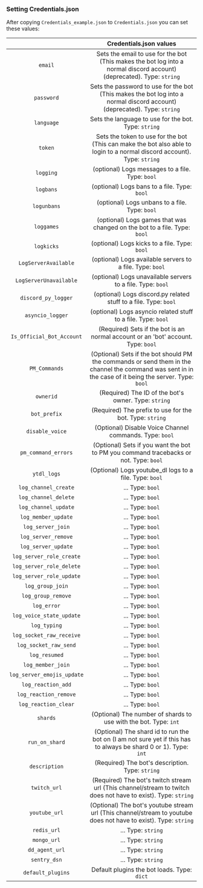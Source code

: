 ### Setting Credentials.json

After copying ``Credentials_example.json`` to ``Credentials.json`` you can set these values:

|   	| Credentials.json values	|
|:------:	|:-:	|
| ``email``	| Sets the email to use for the bot (This makes the bot log into a normal discord account)(deprecated). Type: ``string``	|
| ``password``	| Sets the password to use for the bot (This makes the bot log into a normal discord account)(deprecated). Type: ``string``	|
| ``language``	| Sets the language to use for the bot. Type: ``string``	|
| ``token``	| Sets the token to use for the bot (This can make the bot also able to login to a normal discord account). Type: ``string``	|
| ``logging``	| (optional) Logs messages to a file. Type: ``bool``	|
| ``logbans``	| (optional) Logs bans to a file. Type: ``bool``	|
| ``logunbans``	| (optional) Logs unbans to a file. Type: ``bool``	|
| ``loggames``	| (optional) Logs games that was changed on the bot to a file. Type: ``bool``	|
| ``logkicks``	| (optional) Logs kicks to a file. Type: ``bool``	|
| ``LogServerAvailable``	| (optional) Logs available servers to a file. Type: ``bool``	|
| ``LogServerUnavailable``	| (optional) Logs unavailable servers to a file. Type: ``bool``	|
| ``discord_py_logger``	| (optional) Logs discord.py related stuff to a file. Type: ``bool``	|
| ``asyncio_logger``	| (optional) Logs asyncio related stuff to a file. Type: ``bool``	|
| ``Is_Official_Bot_Account``	| (Required) Sets if the bot is an normal account or an 'bot' account. Type: ``bool``	|
| ``PM_Commands``	| (Optional) Sets if the bot should PM the commands or send them in the channel the command was sent in in the case of it being the server. Type: ``bool``	|
| ``ownerid``	| (Required) The ID of the bot's owner. Type: ``string``	|
| ``bot_prefix``	| (Required) The prefix to use for the bot. Type: ``string``	|
| ``disable_voice``	| (Optional) Disable Voice Channel commands. Type: ``bool``	|
| ``pm_command_errors``	| (Optional) Sets if you want the bot to PM you command tracebacks or not. Type: ``bool``	|
| ``ytdl_logs``	| (Optional) Logs youtube_dl logs to a file. Type: ``bool``	|
| ``log_channel_create``	| ... Type: ``bool``	|
| ``log_channel_delete``	| ... Type: ``bool``	|
| ``log_channel_update``	| ... Type: ``bool``	|
| ``log_member_update``	| ... Type: ``bool``	|
| ``log_server_join``	| ... Type: ``bool``	|
| ``log_server_remove``	| ... Type: ``bool``	|
| ``log_server_update``	| ... Type: ``bool``	|
| ``log_server_role_create``	| ... Type: ``bool``	|
| ``log_server_role_delete``	| ... Type: ``bool``	|
| ``log_server_role_update``	| ... Type: ``bool``	|
| ``log_group_join``	| ... Type: ``bool``	|
| ``log_group_remove``	| ... Type: ``bool``	|
| ``log_error``	| ... Type: ``bool``	|
| ``log_voice_state_update``	| ... Type: ``bool``	|
| ``log_typing``	| ... Type: ``bool``	|
| ``log_socket_raw_receive``	| ... Type: ``bool``	|
| ``log_socket_raw_send``	| ... Type: ``bool``	|
| ``log_resumed``	| ... Type: ``bool``	|
| ``log_member_join``	| ... Type: ``bool``	|
| ``log_server_emojis_update``	| ... Type: ``bool``	|
| ``log_reaction_add``	| ... Type: ``bool``	|
| ``log_reaction_remove``	| ... Type: ``bool``	|
| ``log_reaction_clear``	| ... Type: ``bool``	|
| ``shards``	| (Optional) The number of shards to use with the bot. Type: ``int``	|
| ``run_on_shard``	| (Optional) The shard id to run the bot on (I am not sure yet if this has to always be shard 0 or 1). Type: ``int``	|
| ``description``	| (Required) The bot's description. Type: ``string``	|
| ``twitch_url``	| (Required) The bot's twitch stream url (This channel/stream to twitch does not have to exist). Type: ``string``	|
| ``youtube_url``	| (Optional) The bot's youtube stream url (This channel/stream to youtube does not have to exist). Type: ``string``	|
| ``redis_url``	| ... Type: ``string``	|
| ``mongo_url``	| ... Type: ``string``	|
| ``dd_agent_url``	| ... Type: ``string``	|
| ``sentry_dsn``	| ... Type: ``string``	|
| ``default_plugins``	| Default plugins the bot loads. Type: ``dict``	|

